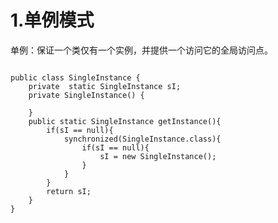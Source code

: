 # 1.单例模式
单例：保证一个类仅有一个实例，并提供一个访问它的全局访问点。    
```   

public class SingleInstance {
	private  static SingleInstance sI;
	private SingleInstance() {
	
	}
	public static SingleInstance getInstance(){
		if(sI == null){
			synchronized(SingleInstance.class){
				if(sI == null){
					sI = new SingleInstance();
				}
			}
		}
		return sI;
	}
}

```